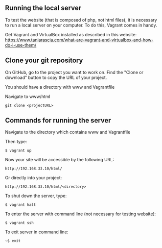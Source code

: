 ## Running the local server
To test the website (that is composed of php, not html files), it is necessary to run a local server on your computer.
To do this, Vagrant comes in handy. 

Get Vagrant and VirtualBox installed as described in this website: 
https://www.taniarascia.com/what-are-vagrant-and-virtualbox-and-how-do-i-use-them/

## Clone your git repository
On GitHub, go to the project you want to work on. Find the "Clone or download" button to copy the URL of your project. 

You should have a directory with www and Vagrantfile

Navigate to www/html
```
git clone <projectURL>
```

## Commands for running the server
Navigate to the directory which contains www and Vagrantfile

Then type:
```
$ vagrant up
```
Now your site will be accessible by the following URL: 
```
http://192.168.33.10/html/
```
Or directly into your project:
```
http://192.168.33.10/html/<directory>
```

To shut down the server, type:
```
$ vagrant halt
```

To enter the server with command line (not necessary for testing website):
```
$ vagrant ssh
```

To exit server in command line:
```
~$ exit
```
